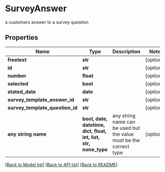 # SurveyAnswer

a customers answer to a survey question

## Properties
Name | Type | Description | Notes
------------ | ------------- | ------------- | -------------
**freetext** | **str** |  | [optional] 
**id** | **str** |  | [optional] 
**number** | **float** |  | [optional] 
**selected** | **bool** |  | [optional] 
**stated_date** | **date** |  | [optional] 
**survey_template_answer_id** | **str** |  | [optional] 
**survey_template_question_id** | **str** |  | [optional] 
**any string name** | **bool, date, datetime, dict, float, int, list, str, none_type** | any string name can be used but the value must be the correct type | [optional]

[[Back to Model list]](../README.md#documentation-for-models) [[Back to API list]](../README.md#documentation-for-api-endpoints) [[Back to README]](../README.md)


